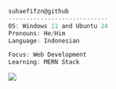 ```javascript
suhaefifzn@github
----------------------------
OS: Windows 11 and Ubuntu 24
Pronouns: He/Him
Language: Indonesian

Focus: Web Development
Learning: MERN Stack
```
<p>
  <a href="https://skillicons.dev">
    <img src="https://skillicons.dev/icons?i=js,html,css,php,nodejs,postman,vscode" />
  </a>
</p>


